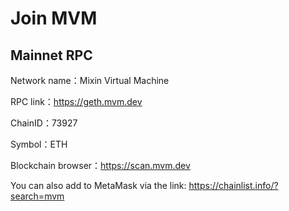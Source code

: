 # Join MVM

## Mainnet RPC

Network name：Mixin Virtual Machine

RPC link：<https://geth.mvm.dev>

ChainID：73927

Symbol：ETH

Blockchain browser：<https://scan.mvm.dev>

You can also add to MetaMask via the link: <https://chainlist.info/?search=mvm>
